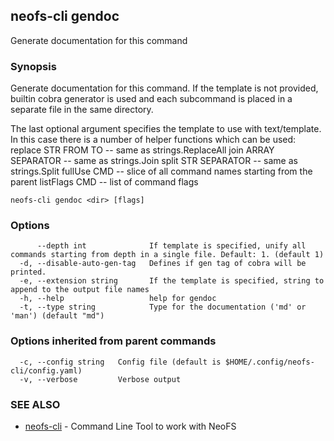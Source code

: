 ## neofs-cli gendoc

Generate documentation for this command

### Synopsis

Generate documentation for this command. If the template is not provided,
builtin cobra generator is used and each subcommand is placed in
a separate file in the same directory.

The last optional argument specifies the template to use with text/template.
In this case there is a number of helper functions which can be used:
  replace STR FROM TO -- same as strings.ReplaceAll
  join ARRAY SEPARATOR -- same as strings.Join
  split STR SEPARATOR -- same as strings.Split
  fullUse CMD -- slice of all command names starting from the parent
  listFlags CMD -- list of command flags


```
neofs-cli gendoc <dir> [flags]
```

### Options

```
      --depth int              If template is specified, unify all commands starting from depth in a single file. Default: 1. (default 1)
  -d, --disable-auto-gen-tag   Defines if gen tag of cobra will be printed.
  -e, --extension string       If the template is specified, string to append to the output file names
  -h, --help                   help for gendoc
  -t, --type string            Type for the documentation ('md' or 'man') (default "md")
```

### Options inherited from parent commands

```
  -c, --config string   Config file (default is $HOME/.config/neofs-cli/config.yaml)
  -v, --verbose         Verbose output
```

### SEE ALSO

* [neofs-cli](neofs-cli.md)	 - Command Line Tool to work with NeoFS

